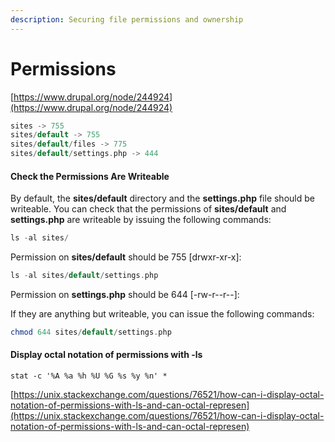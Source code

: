 ```yaml
---
description: Securing file permissions and ownership
---
```


# Permissions

[https://www.drupal.org/node/244924](https://www.drupal.org/node/244924)

```rust
sites -> 755
sites/default -> 755
sites/default/files -> 775
sites/default/settings.php -> 444
```

#### Check the Permissions Are Writeable <a href="#s-step-2-check-the-permissions-are-writeable" id="s-step-2-check-the-permissions-are-writeable"></a>

By default, the **sites/default** directory and the **settings.php** file should be writeable. You can check that the permissions of **sites/default** and **settings.php** are writeable by issuing the following commands:

```php
ls -al sites/ 
```

Permission on **sites/default** should be 755 \[drwxr-xr-x]:

```php
ls -al sites/default/settings.php 
```

Permission on **settings.php** should be 644 \[-rw-r--r--]:

If they are anything but writeable, you can issue the following commands:

```php
chmod 644 sites/default/settings.php 
```

#### Display octal notation of permissions with -ls

```
stat -c '%A %a %h %U %G %s %y %n' *
```

[https://unix.stackexchange.com/questions/76521/how-can-i-display-octal-notation-of-permissions-with-ls-and-can-octal-represen](https://unix.stackexchange.com/questions/76521/how-can-i-display-octal-notation-of-permissions-with-ls-and-can-octal-represen)

